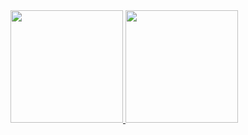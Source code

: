 
<div>
  <a href="https://github.com/gabriel-scheffer">
  <img height="180em" src="https://github-readme-stats.vercel.app/api?username=Gabriel-Scheffer&show_icons=true&theme=gruvbox&include_all_commits=true&count_private=true"/>
    <img height="180em" src="https://github-readme-stats.vercel.app/api/top-langs/?username=gabriel-scheffer&layout=compact&langs_count=7&theme=gruvbox"/>
</div>


